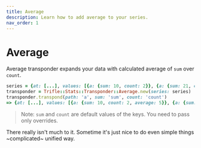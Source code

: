 ```yaml
---
title: Average
description: Learn how to add average to your series.
nav_order: 1
---
```


# Average

Average transponder expands your data with calculated average of `sum` over `count`.

```ruby
series = {at: [...], values: [{a: {sum: 10, count: 2}}, {a: {sum: 21, count: 3}}]}
transponder = Trifle::Stats::Transponder::Average.new(series: series)
transponder.transpond(path: 'a', sum: 'sum', count: 'count')
=> {at: [...], values: [{a: {sum: 10, count: 2, average: 5}}, {a: {sum: 21, count: 3, average: 7}}]}
```

> Note: `sum` and `count` are default values of the keys. You need to pass only overrides.

There really isn't much to it. Sometime it's just nice to do even simple things ~complicated~ unified way.

